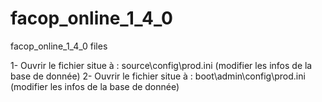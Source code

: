 # facop_online_1_4_0
facop_online_1_4_0 files

1- Ouvrir le fichier situe à : source\config\prod.ini (modifier les infos de la base de donnée)
2- Ouvrir le fichier situe à : boot\admin\config\prod.ini (modifier les infos de la base de donnée)
